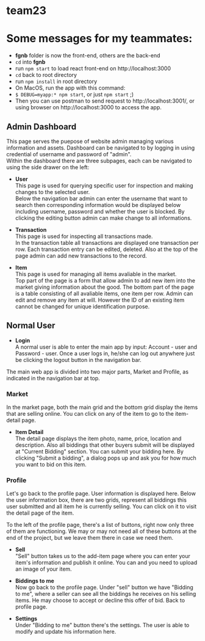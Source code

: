 # team23

# Some messages for my teammates: 
- **fgnb** folder is now the front-end, others are the back-end
- `cd` into **fgnb**
- run `npm start` to load react front-end on http://localhost:3000
- `cd` back to root directory
- run `npm install` in root directory
- On MacOS, run the app with this command:
- `$ DEBUG=myapp:* npm start`, or just `npm start` ;)
- Then you can use postman to send request to http://localhost:3001/, or using browser on http://localhost:3000 to access the app.

## Admin Dashboard
This page serves the puepose of website admin managing various information and assets. Dashboard can be navigated to by logging in using credential of username and password of "admin".  
Within the dashboard there are three subpages, each can be navigated to using the side drawer on the left:

 - **User**  
 This page is used for querying specific user for inspection and making changes to the selected user.  
 Below the navigation bar admin can enter the username that want to search then corresponding information would be displayed below including username, password and whether the user is blocked. By clicking the editing button admin can make change to all informations.

 - **Transaction**  
 This page is used for inspecting all transactions made.  
 In the transaction table all transactions are displayed one transaction per row. Each transaction entry can be edited, deleted. Also at the top of the page admin can add new transactions to the record.

 - **Item**  
 This page is used for managing all items avaliable in the market.  
 Top part of the page is a form that allow admin to add new item into the market giving information about the good. The bottom part of the page is a table consisting of all avaliable items, one item per row. Admin can edit and remove any item at will. However the ID of an existing item cannot be changed for unique identification purpose.

 ## Normal User
  - **Login**  
A normal user is able to enter the main app by input: Account - user and Password - user. Once a user logs in, he/she can log out anywhere just be clicking the logout button in the navigation bar. 

The main web app is divided into two major parts, Market and Profile, as indicated in the navigation bar at top.   

### Market
In the market page, both the main grid and the bottom grid display the items that are selling online. You can click on any of the item to go to the item-detail page. 

 - **Item Detail**  
The detail page displays the item photo, name, price, location and description. Also all biddings that other buyers submit will be displayed at "Current Bidding" section. You can submit your bidding here. By clicking "Submit a bidding", a dialog pops up and ask you for how much you want to bid on this item. 

### Profile
Let's go back to the profile page. User information is displayed here. Below the user information box, there are two grids, represent all biddings this user submitted and all item he is currently selling. You can click on it to visit the detail page of the item. 

To the left of the profile page, there's a list of buttons, right now only three of them are functioning. We may or may not need all of these buttons at the end of the project, but we leave them there in case we need them. 

 - **Sell**  
"Sell" button takes us to the add-item page where you can enter your item's information and publish it online. You can and you need to upload an image of your item. 

 - **Biddings to me**  
Now go back to the profile page. Under "sell" button we have "Bidding to me", where a seller can see all the biddings he receives on his selling items. He may choose to accept or decline this offer of bid. Back to profile page. 

 - **Settings**  
Under "Bidding to me" button there's the settings. The user is able to modify and update his information here. 
